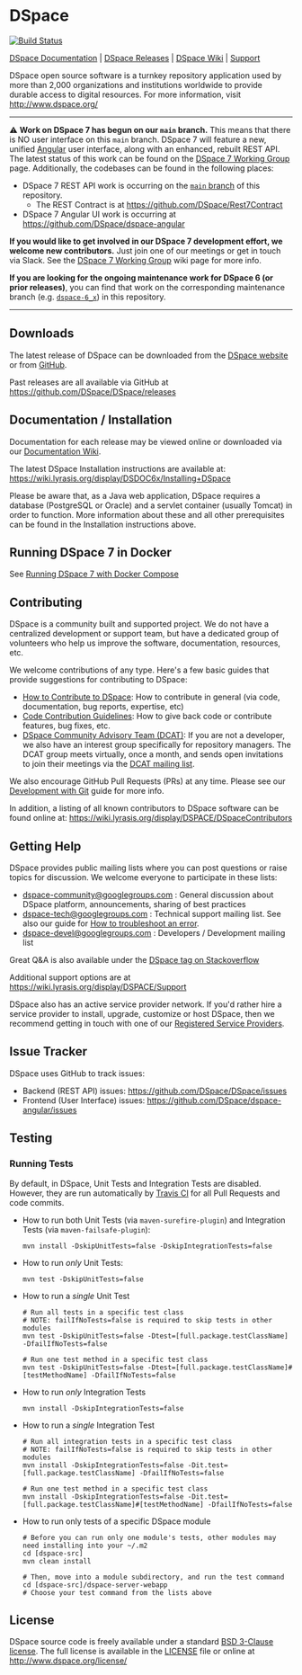 
# DSpace

[![Build Status](https://travis-ci.com/DSpace/DSpace.png?branch=main)](https://travis-ci.com/DSpace/DSpace)

[DSpace Documentation](https://wiki.lyrasis.org/display/DSDOC/) |
[DSpace Releases](https://github.com/DSpace/DSpace/releases) |
[DSpace Wiki](https://wiki.lyrasis.org/display/DSPACE/Home) |
[Support](https://wiki.lyrasis.org/display/DSPACE/Support)

DSpace open source software is a turnkey repository application used by more than
2,000 organizations and institutions worldwide to provide durable access to digital resources.
For more information, visit http://www.dspace.org/

***
:warning: **Work on DSpace 7 has begun on our `main` branch.** This means that there is NO user interface on this `main` branch. DSpace 7 will feature a new, unified [Angular](https://angular.io/) user interface, along with an enhanced, rebuilt REST API. The latest status of this work can be found on the [DSpace 7 Working Group](https://wiki.lyrasis.org/display/DSPACE/DSpace+7+Working+Group) page.  Additionally, the codebases can be found in the following places:
  * DSpace 7 REST API work is occurring on the [`main` branch](https://github.com/DSpace/DSpace/tree/main/dspace-server-webapp) of this repository.
     * The REST Contract is at https://github.com/DSpace/Rest7Contract
  * DSpace 7 Angular UI work is occurring at https://github.com/DSpace/dspace-angular

**If you would like to get involved in our DSpace 7 development effort, we welcome new contributors.** Just join one of our meetings or get in touch via Slack. See the [DSpace 7 Working Group](https://wiki.lyrasis.org/display/DSPACE/DSpace+7+Working+Group) wiki page for more info.

**If you are looking for the ongoing maintenance work for DSpace 6 (or prior releases)**, you can find that work on the corresponding maintenance branch (e.g. [`dspace-6_x`](https://github.com/DSpace/DSpace/tree/dspace-6_x)) in this repository.
***

## Downloads

The latest release of DSpace can be downloaded from the [DSpace website](http://www.dspace.org/latest-release/) or from [GitHub](https://github.com/DSpace/DSpace/releases).

Past releases are all available via GitHub at https://github.com/DSpace/DSpace/releases

## Documentation / Installation

Documentation for each release may be viewed online or downloaded via our [Documentation Wiki](https://wiki.lyrasis.org/display/DSDOC/).

The latest DSpace Installation instructions are available at:
https://wiki.lyrasis.org/display/DSDOC6x/Installing+DSpace

Please be aware that, as a Java web application, DSpace requires a database (PostgreSQL or Oracle)
and a servlet container (usually Tomcat) in order to function.
More information about these and all other prerequisites can be found in the Installation instructions above.

## Running DSpace 7 in Docker
See [Running DSpace 7 with Docker Compose](dspace/src/main/docker-compose/README.md)

## Contributing

DSpace is a community built and supported project. We do not have a centralized development or support team,
but have a dedicated group of volunteers who help us improve the software, documentation, resources, etc.

We welcome contributions of any type. Here's a few basic guides that provide suggestions for contributing to DSpace:
* [How to Contribute to DSpace](https://wiki.lyrasis.org/display/DSPACE/How+to+Contribute+to+DSpace): How to contribute in general (via code, documentation, bug reports, expertise, etc)
* [Code Contribution Guidelines](https://wiki.lyrasis.org/display/DSPACE/Code+Contribution+Guidelines): How to give back code or contribute features, bug fixes, etc.
* [DSpace Community Advisory Team (DCAT)](https://wiki.lyrasis.org/display/cmtygp/DSpace+Community+Advisory+Team): If you are not a developer, we also have an interest group specifically for repository managers. The DCAT group meets virtually, once a month, and sends open invitations to join their meetings via the [DCAT mailing list](https://groups.google.com/d/forum/DSpaceCommunityAdvisoryTeam).

We also encourage GitHub Pull Requests (PRs) at any time. Please see our [Development with Git](https://wiki.lyrasis.org/display/DSPACE/Development+with+Git) guide for more info.

In addition, a listing of all known contributors to DSpace software can be
found online at: https://wiki.lyrasis.org/display/DSPACE/DSpaceContributors

## Getting Help

DSpace provides public mailing lists where you can post questions or raise topics for discussion.
We welcome everyone to participate in these lists:

* [dspace-community@googlegroups.com](https://groups.google.com/d/forum/dspace-community) : General discussion about DSpace platform, announcements, sharing of best practices
* [dspace-tech@googlegroups.com](https://groups.google.com/d/forum/dspace-tech) : Technical support mailing list. See also our guide for [How to troubleshoot an error](https://wiki.lyrasis.org/display/DSPACE/Troubleshoot+an+error).
* [dspace-devel@googlegroups.com](https://groups.google.com/d/forum/dspace-devel) : Developers / Development mailing list

Great Q&A is also available under the [DSpace tag on Stackoverflow](http://stackoverflow.com/questions/tagged/dspace)

Additional support options are at https://wiki.lyrasis.org/display/DSPACE/Support

DSpace also has an active service provider network. If you'd rather hire a service provider to
install, upgrade, customize or host DSpace, then we recommend getting in touch with one of our
[Registered Service Providers](http://www.dspace.org/service-providers).

## Issue Tracker

DSpace uses GitHub to track issues:
* Backend (REST API) issues: https://github.com/DSpace/DSpace/issues
* Frontend (User Interface) issues: https://github.com/DSpace/dspace-angular/issues

## Testing

### Running Tests

By default, in DSpace, Unit Tests and Integration Tests are disabled. However, they are
run automatically by [Travis CI](https://travis-ci.com/DSpace/DSpace/) for all Pull Requests and code commits.

* How to run both Unit Tests (via `maven-surefire-plugin`) and Integration Tests (via `maven-failsafe-plugin`):
  ```
  mvn install -DskipUnitTests=false -DskipIntegrationTests=false
  ```
* How to run _only_ Unit Tests:
  ```
  mvn test -DskipUnitTests=false
  ```
* How to run a *single* Unit Test
  ```
  # Run all tests in a specific test class
  # NOTE: failIfNoTests=false is required to skip tests in other modules
  mvn test -DskipUnitTests=false -Dtest=[full.package.testClassName] -DfailIfNoTests=false

  # Run one test method in a specific test class
  mvn test -DskipUnitTests=false -Dtest=[full.package.testClassName]#[testMethodName] -DfailIfNoTests=false
  ```
* How to run _only_ Integration Tests
  ```
  mvn install -DskipIntegrationTests=false
  ```
* How to run a *single* Integration Test
  ```
  # Run all integration tests in a specific test class
  # NOTE: failIfNoTests=false is required to skip tests in other modules
  mvn install -DskipIntegrationTests=false -Dit.test=[full.package.testClassName] -DfailIfNoTests=false

  # Run one test method in a specific test class
  mvn install -DskipIntegrationTests=false -Dit.test=[full.package.testClassName]#[testMethodName] -DfailIfNoTests=false
  ```
* How to run only tests of a specific DSpace module
  ```
  # Before you can run only one module's tests, other modules may need installing into your ~/.m2
  cd [dspace-src]
  mvn clean install

  # Then, move into a module subdirectory, and run the test command
  cd [dspace-src]/dspace-server-webapp
  # Choose your test command from the lists above
  ```

## License

DSpace source code is freely available under a standard [BSD 3-Clause license](https://opensource.org/licenses/BSD-3-Clause).
The full license is available in the [LICENSE](LICENSE) file or online at http://www.dspace.org/license/
